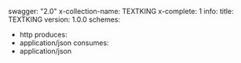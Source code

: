 swagger: "2.0"
x-collection-name: TEXTKING
x-complete: 1
info:
  title: TEXTKING
  version: 1.0.0
schemes:
- http
produces:
- application/json
consumes:
- application/json